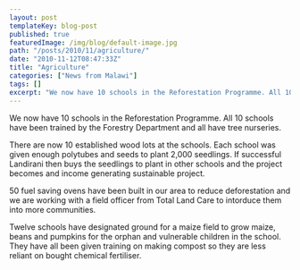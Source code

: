 ```yaml
---
layout: post
templateKey: blog-post
published: true
featuredImage: /img/blog/default-image.jpg
path: "/posts/2010/11/agriculture/"
date: "2010-11-12T08:47:33Z"
title: "Agriculture"
categories: ["News from Malawi"]
tags: []
excerpt: "We now have 10 schools in the Reforestation Programme. All 10 schools have been trained by the Fore..."
---
```


We now have 10 schools in the Reforestation Programme. All 10 schools have been trained by the Forestry Department and all have tree nurseries.

There are now 10 established wood lots at the schools. Each school was given enough polytubes and seeds to plant 2,000 seedlings. If successful Landirani then buys the seedlings to plant in other schools and the project becomes and income generating sustainable project.

50 fuel saving ovens have been built in our area to reduce deforestation and we are working with a field officer from Total Land Care to intorduce them into more communities.

Twelve schools have designated ground for a maize field to grow maize, beans and pumpkins for the orphan and vulnerable children in the school. They have all been given training on making compost so they are less reliant on bought chemical fertiliser.